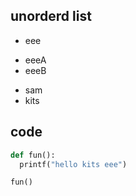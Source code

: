 ## unorderd list
- eee
* eeeA
* eeeB
- sam
- kits  
## code
``` python
def fun():
  printf("hello kits eee")
  ```
  ```
  fun()
  ```
